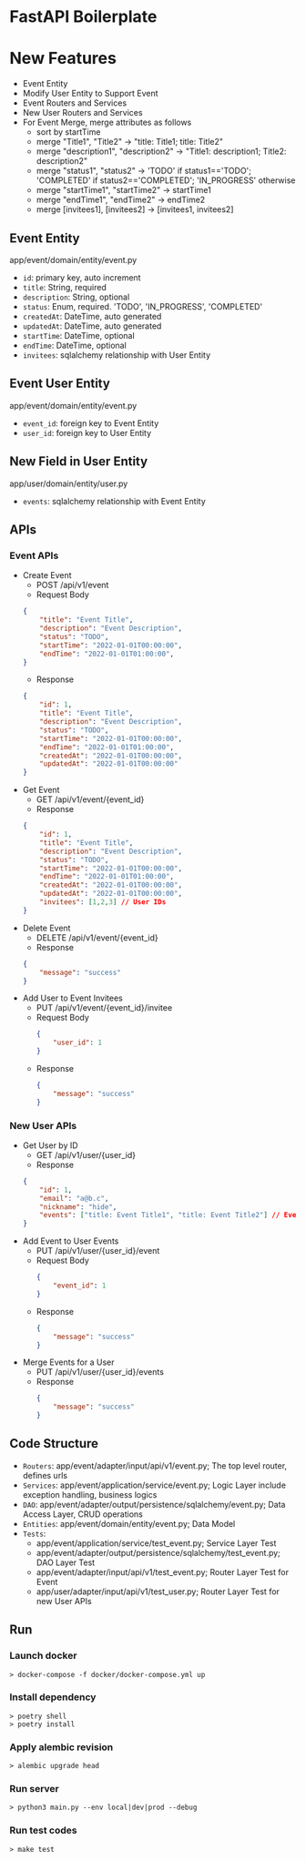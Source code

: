 # FastAPI Boilerplate

# New Features
- Event Entity
- Modify User Entity to Support Event
- Event Routers and Services
- New User Routers and Services
- For Event Merge, merge attributes as follows
  - sort by startTime
  - merge "Title1", "Title2" -> "title: Title1; title: Title2"
  - merge "description1", "description2" -> "Title1: description1; Title2: description2"
  - merge "status1", "status2" -> 'TODO' if status1=='TODO'; 'COMPLETED' if status2=='COMPLETED'; 'IN_PROGRESS' otherwise
  - merge "startTime1", "startTime2" -> startTime1
  - merge "endTime1", "endTime2" -> endTime2
  - merge [invitees1], [invitees2] -> [invitees1, invitees2]

## Event Entity
app/event/domain/entity/event.py
- `id`: primary key, auto increment
- `title`: String, required
- `description`: String, optional
- `status`: Enum, required. 'TODO', 'IN_PROGRESS', 'COMPLETED'
- `createdAt`: DateTime, auto generated
- `updatedAt`: DateTime, auto generated
- `startTime`: DateTime, optional
- `endTime`: DateTime, optional
- `invitees`: sqlalchemy relationship with User Entity

## Event User Entity
app/event/domain/entity/event.py
- `event_id`: foreign key to Event Entity
- `user_id`: foreign key to User Entity

## New Field in User Entity
app/user/domain/entity/user.py
- `events`: sqlalchemy relationship with Event Entity

## APIs

### Event APIs
- Create Event
    - POST /api/v1/event
    - Request Body
    ```json
    {
        "title": "Event Title",
        "description": "Event Description",
        "status": "TODO",
        "startTime": "2022-01-01T00:00:00",
        "endTime": "2022-01-01T01:00:00",
    }
    ```
    - Response
    ```json
    {
        "id": 1,
        "title": "Event Title",
        "description": "Event Description",
        "status": "TODO",
        "startTime": "2022-01-01T00:00:00",
        "endTime": "2022-01-01T01:00:00",
        "createdAt": "2022-01-01T00:00:00",
        "updatedAt": "2022-01-01T00:00:00"
    }
    ```
- Get Event
    - GET /api/v1/event/{event_id}
    - Response
    ```json
    {
        "id": 1,
        "title": "Event Title",
        "description": "Event Description",
        "status": "TODO",
        "startTime": "2022-01-01T00:00:00",
        "endTime": "2022-01-01T01:00:00",
        "createdAt": "2022-01-01T00:00:00",
        "updatedAt": "2022-01-01T00:00:00",
        "invitees": [1,2,3] // User IDs
    }
    ```
- Delete Event
    - DELETE /api/v1/event/{event_id}
    - Response
    ```json
    {
        "message": "success"
    }
    ```
- Add User to Event Invitees
  - PUT /api/v1/event/{event_id}/invitee
  - Request Body
    ```json
    {
        "user_id": 1
    }
    ```
  - Response
      ```json
      {
          "message": "success"
      }
      ```

### New User APIs
- Get User by ID
    - GET /api/v1/user/{user_id}
    - Response
    ```json
    {
        "id": 1,
        "email": "a@b.c",
        "nickname": "hide",
        "events": ["title: Event Title1", "title: Event Title2"] // Event Titles
    }
    ```
- Add Event to User Events
  - PUT /api/v1/user/{user_id}/event
  - Request Body
    ```json
    {
        "event_id": 1
    }
    ```
  - Response
      ```json
      {
          "message": "success"
      }
      ```
- Merge Events for a User
  - PUT /api/v1/user/{user_id}/events
  - Response
      ```json
      {
          "message": "success"
      }
      ```

## Code Structure

- `Routers`: app/event/adapter/input/api/v1/event.py; The top level router, defines urls 
- `Services`: app/event/application/service/event.py; Logic Layer include exception handling, business logics
- `DAO`: app/event/adapter/output/persistence/sqlalchemy/event.py; Data Access Layer, CRUD operations
- `Entities`: app/event/domain/entity/event.py; Data Model
- `Tests`: 
    - app/event/application/service/test_event.py; Service Layer Test
    - app/event/adapter/output/persistence/sqlalchemy/test_event.py; DAO Layer Test
    - app/event/adapter/input/api/v1/test_event.py; Router Layer Test for Event
    - app/user/adapter/input/api/v1/test_user.py; Router Layer Test for new User APIs
    


## Run

### Launch docker
```shell
> docker-compose -f docker/docker-compose.yml up
```

### Install dependency
```shell
> poetry shell
> poetry install
```

### Apply alembic revision
```shell
> alembic upgrade head
```

### Run server
```shell
> python3 main.py --env local|dev|prod --debug
```

### Run test codes
```shell
> make test
```
